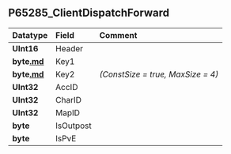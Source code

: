 ## P65285\_ClientDispatchForward ##
| **Datatype** | **Field** | **Comment** |
|:-------------|:----------|:------------|
| **UInt16** | Header |  |
| **byte[.md](.md)** | Key1 |  |
| **byte[.md](.md)** | Key2 | _(ConstSize = true, MaxSize = 4)_ |
| **UInt32** | AccID |  |
| **UInt32** | CharID |  |
| **UInt32** | MapID |  |
| **byte** | IsOutpost |  |
| **byte** | IsPvE |  |